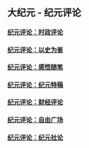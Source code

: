 ## 大纪元 - 纪元评论

#### [纪元评论：时政评论](indexes/nsc1025/README.md?05092111)
#### [纪元评论：以史为鉴](indexes/nsc1028/README.md?05092111)
#### [纪元评论：感悟随笔](indexes/nsc1035/README.md?05092111)
#### [纪元评论：纪元特稿](indexes/nsc424/README.md?05092111)
#### [纪元评论：财经评论](indexes/nsc1026/README.md?05092111)
#### [纪元评论：自由广场](indexes/nsc993/README.md?05092111)
#### [纪元评论：纪元社论](indexes/nsc422/README.md?05092111)
